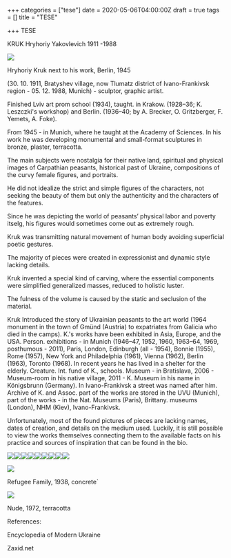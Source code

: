+++
categories = ["tese"]
date = 2020-05-06T04:00:00Z
draft = true
tags = []
title = "TESE"

+++
TESE

KRUK Hryhoriy Yakovlevich 1911 -1988

![](/uploads/h6-googleusercontent-com-ajg16nqonrzx2mfopotg9otwocen4ixqpws-prvpo99mbg4c0-hfii7ulzlwdfz4uhfx-sije1gdbheq-31hpdontp8ndepygml9kxdcu7l6mhymdozai-xinh4ipmzy9pqtouzj-602x808)

Hryhoriy Kruk next to his work, Berlin, 1945

(30. 10. 1911, Bratyshev village, now Tlumatz district of Ivano-Frankivsk region - 05. 12. 1988, Munich) - sculptor, graphic artist.

Finished Lviv art prom school (1934), taught. in Krakow. (1928–36; K. Leszczki's workshop) and Berlin. (1936–40; by A. Brecker, O. Gritzberger, F. Yemets, A. Foke).

From 1945 - in Munich, where he taught at the Academy of Sciences. In his work he was developing monumental and small-format sculptures in bronze, plaster, terracotta.

The main subjects were nostalgia for their native land, spiritual and physical images of Carpathian peasants, historical past of Ukraine, compositions of the curvy female figures, and portraits.

He did not idealize the strict and simple figures of the characters, not seeking the beauty of them but only the authenticity and the characters of the features.

Since he was depicting the world of peasants’ physical labor and poverty itselg, his figures would sometimes come out as extremely rough.

Kruk was transmitting natural movement of human body avoiding superficial poetic gestures.

The majority of pieces were created in expressionist and dynamic style lacking details.

Kruk invented a special kind of carving, where the essential components were simplified generalized masses, reduced to holistic luster.

The fulness of the volume is caused by the static and seclusion of the material.

Kruk Introduced the story of Ukrainian peasants to the art world (1964 monument in the town of Gmünd (Austria) to expatriates from Galicia who died in the camps). K.'s works have been exhibited in Asia, Europe, and the USA. Person. exhibitions - in Munich (1946–47, 1952, 1960, 1963–64, 1969, posthumous - 2011), Paris, London, Edinburgh (all - 1954), Bonnie (1955), Rome (1957), New York and Philadelphia (1961), Vienna (1962), Berlin (1963), Toronto (1968). In recent years he has lived in a shelter for the elderly. Creature. Int. fund of K., schools. Museum - in Bratislava, 2006 - Museum-room in his native village, 2011 - K. Museum in his name in Königsbrunn (Germany). In Ivano-Frankivsk a street was named after him. Archive of K. and Assoc. part of the works are stored in the UVU (Munich), part of the works - in the Nat. Museums (Paris), Brittany. museums (London), NHM (Kiev), Ivano-Frankivsk.

Unfortunately, most of the found pictures of pieces are lacking names, dates of creation, and details on the medium used. Luckily, it is still possible to view the works themselves connecting them to the available facts on his practice and sources of inspiration that can be found in the bio.

![](/uploads/h6-googleusercontent-com-kh3in3vjxzkpahe-gvdp3m2dkc99xnawldeq3t-94lm-zramyj5xw-e-op5b9hprayos0wymez4x9afkuzovrqhwq38suuhviwzcyvnw53mqqtggdg3loxr2hvfvzx-ymj2pymkf-187x350)![](/uploads/h3-googleusercontent-com-f8obyiflptegzgrhcbx1-k0huc8xw9cuwnf5lqdd2b8r97ijktdwx0at3qpymh1qmpykwuvxh1khaj81c-4fmkf5f48asg9b6fk2j0gykfn4wqu8mbheuzunev8iqf71i-yeucy0-602x285)![](/uploads/h6-googleusercontent-com-o4gxlceh6r-5lfwafgxkxf0g-61pgdockmi0uooxzqt9-7-mg5wjtmhbelo-tbgsqhivlebpalmlyizav63nujr5x6gvbyearrabxvs4rrslybh-hfx5cpq8htts77l-vskiblvu-294x300)![](/uploads/h4-googleusercontent-com-ephfj2edylqslkadcacq0fyg0qgxxhof7bfhvpimot8-5-ozztw2fy-ksas2p9-2yi4s3cmchubncqhabozk5vegac-gqw9nn-1iqsncf88yip1swpo98vfjuodvg-rrnwzbh7ua-358x615)![](/uploads/h3-googleusercontent-com-hbtg2gnnqahziwyvpipu5q0z19pwlxq0goq0sgj5-h65um4thcaqf4l58cjme1jwwflmaacuafjmnxxjsxhgfk3mz9kbo24on5iw3woigjf3ltlzgtfkcdbkrnwsion2m5roqczv-235x481)![](/uploads/h3-googleusercontent-com-neuqkpydbteah2t6idza8yubdaxc61dhfp7-2gwequsnmse-r7ruhhjwdvpbv-ousjqbo7iu912hus1efvzvys55s9dlmpx3d8l8t66kiowcwpig-mlkbmouvvfe222zqkpgu0v-280x298)![](/uploads/h6-googleusercontent-com-kvyeqrdbt21kts-rb8cjdycybgpggmoynzgh00bynmysmgog4lpubfhisqcrpz3na3wjt4o-y1bdikbb7q67wkcnvuyoz-hdlv-uwjkriy5wxqbbyxn1dtwecsqn5-0e-gqkzsnp-178x299)![](/uploads/h5-googleusercontent-com-kmxbnafqrg6k3fxortiyzzqiu3xngujnrwj1nqq2nghcn-8yvwvqaypssnz6xm-fghugj-zy0i2ju-h-5sfvpqetzoj-57r6lhx3ejsjds1wzqxliohataiehyaw2y0f7rme978-206x300)![](/uploads/h3-googleusercontent-com-8boavifj2nspe4-sev-j8hoyeddvmzufrfkrnqicul4zco7uwqrvhckuew3qmdalzzziacdzyqlearvzeb3mm01sca-lgktarjw8k79yub07qpsyozubr9qghlyl2ahjpxi8au6j-602x285)

![](/uploads/h5-googleusercontent-com-9evncxnqdo1vypojusnbfnsvy0n0adpukdtknfzdrzfr-6ibowzvnedgn6y0ptjp8qyz6kqqhoacrptneqdscz36qyuogjq4pvazzqwxj-qyht762si1wtzu4iervzkg1rpdsyrj-417x764)

Refugee Family, 1938, concrete\`

![](/uploads/h6-googleusercontent-com-9o3d-4jsyhazxcfnqqlbrv3hc7wv0jz611wtjrk-egmohx6yuz1by-r1ig5z7eporiu6b2-hdfvklpilkcdkvzopkyqg1ev2s8wisqaywz8srkh7umtpp7wfwkdunzlkkt0kjzn1-602x629)

Nude, 1972, terracotta

References:

Encyclopedia of Modern Ukraine

Zaxid.net